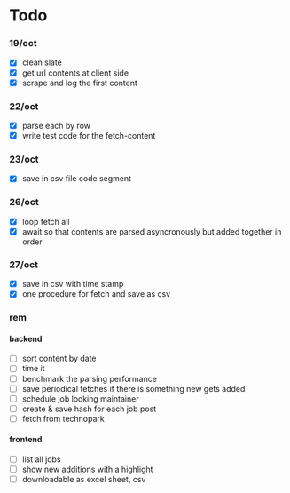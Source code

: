 # Todo

### 19/oct
- [X] clean slate
- [X] get url contents at client side
- [X] scrape and log the first content

### 22/oct
- [X] parse each by row
- [X] write test code for the fetch-content

### 23/oct
- [X] save in csv file code segment

### 26/oct
- [X] loop fetch all
- [X] await so that contents are parsed asyncronously but added together in order

### 27/oct
- [X] save in csv with time stamp
- [X] one procedure for fetch and save as csv

### rem

#### backend
- [ ] sort content by date
- [ ] time it
- [ ] benchmark the parsing performance
- [ ] save periodical fetches if there is something new gets added
- [ ] schedule job looking maintainer
- [ ] create & save hash for each job post
- [ ] fetch from technopark

#### frontend
- [ ] list all jobs
- [ ] show new additions with a highlight
- [ ] downloadable as excel sheet, csv